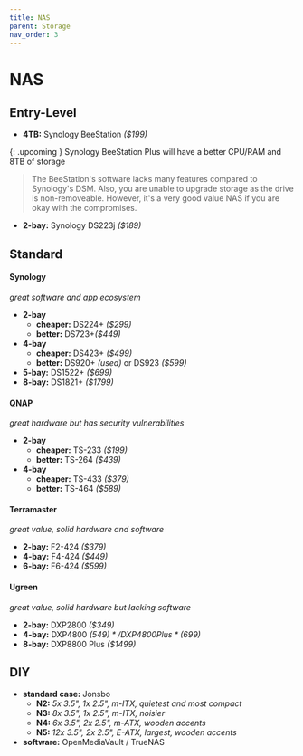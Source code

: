 ```yaml
---
title: NAS
parent: Storage
nav_order: 3
---
```

# NAS

## Entry-Level

- **4TB:** Synology BeeStation *($199)*

{: .upcoming }
Synology BeeStation Plus will have a better CPU/RAM and 8TB of storage

> The BeeStation's software lacks many features compared to Synology's DSM. Also, you are unable to upgrade storage as the drive is non-removeable. However, it's a very good value NAS if you are okay with the compromises.

- **2-bay:** Synology DS223j *($189)*

## Standard

#### Synology

*great software and app ecosystem*
- **2-bay** 
	- **cheaper:** DS224+ *($299)*
	- **better:** DS723+*($449)*
- **4-bay**
	- **cheaper:** DS423+ *($499)*
	- **better:** DS920+ *(used)* or DS923 *($599)*
- **5-bay:** DS1522+ *($699)*
- **8-bay:** DS1821+ *($1799)*

#### QNAP

*great hardware but has security vulnerabilities*
- **2-bay** 
	- **cheaper:** TS-233 *($199)*
	- **better:** TS-264 *($439)*
- **4-bay** 
	- **cheaper:** TS-433 *($379)*
	- **better:** TS-464 *($589)*

#### Terramaster

*great value, solid hardware and software*
- **2-bay:** F2-424 *($379)*
- **4-bay:** F4-424 *($449)*
- **6-bay:** F6-424 *($599)*

#### Ugreen

*great value, solid hardware but lacking software*
- **2-bay:** DXP2800 *($349)*
- **4-bay:** DXP4800 *($549)* / DXP4800 Plus *($699)*
- **8-bay:** DXP8800 Plus *($1499)*

## DIY

- **standard case:** Jonsbo
	- **N2:** *5x 3.5", 1x 2.5", m-ITX, quietest and most compact*
	- **N3:** *8x 3.5", 1x 2.5", m-ITX, noisier*
	- **N4:** *6x 3.5", 2x 2.5", m-ATX, wooden accents*
	- **N5:** *12x 3.5", 2x 2.5", E-ATX, largest, wooden accents*
- **software:** OpenMediaVault / TrueNAS
